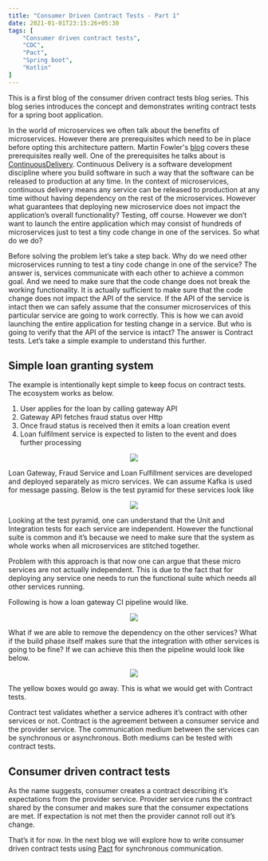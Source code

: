 ```yaml
---
title: "Consumer Driven Contract Tests - Part 1"
date: 2021-01-01T23:15:26+05:30
tags: [
    "Consumer driven contract tests",
    "CDC",
    "Pact",
    "Spring boot",
    "Kotlin"
]
---
```

This is a first blog of the consumer driven contract tests blog series. This blog series introduces the concept and demonstrates writing contract tests for a spring boot application.

In the world of microservices we often talk about the benefits of microservices. However there are prerequisites which need to be in place before opting this architecture pattern. Martin Fowler's <a href="https://martinfowler.com/bliki/MicroservicePrerequisites.html">blog</a> covers these prerequisites really well. One of the prerequisites he talks about is <a href="https://martinfowler.com/bliki/ContinuousDelivery.html">ContinuousDelivery</a>. Continuous Delivery is a software development discipline where you build software in such a way that the software can be released to production at any time. In the context of microservices, continuous delivery means any service can be released to production at any time without having dependency on the rest of the microservices. However what guarantees that deploying new microservice does not impact the application’s overall functionality? Testing, off course. However we don’t want to launch the entire application which may consist of hundreds of microservices just to test a tiny code change in one of the services. So what do we do?

Before solving the problem let’s take a step back. Why do we need other microservices running to test a tiny code change in one of the service? The answer is, services communicate with each other to achieve a common goal. And we need to make sure that the code change does not break the working functionality. It is actually sufficient to make sure that the code change does not impact the API of the service. If the API of the service is intact then we can safely assume that the consumer microservices of this particular service are going to work correctly. This is how we can avoid launching the entire application for testing change in a service. But who is going to verify that the API of the service is intact? The answer is Contract tests. Let’s take a simple example to understand this further.

## Simple loan granting system
The example is intentionally kept simple to keep focus on contract tests. The ecosystem works as below.
<ol>
  <li>User applies for the loan by calling gateway API</li>
  <li>Gateway API fetches fraud status over Http</li>
  <li>Once fraud status is received then it emits a loan creation event</li>
  <li>Loan fulfilment service is expected to listen to the event and does further processing</li>
</ol>

<p align= "center">
<img src="/images/LoanSystem.jpg">
</p>

Loan Gateway, Fraud Service and Loan Fulfillment services are developed and deployed separately as micro services. We can assume Kafka is used for message passing. Below is the test pyramid for these services look like

<p align= "center">
<img src="/images/TestPyramid.jpg">
</p>

Looking at the test pyramid, one can understand that the Unit and Integration tests for each service are independent. However the functional suite is common and it’s because we need to make sure that the system as whole works when all microservices are stitched together.

Problem with this approach is that now one can argue that these micro services are not actually independent. This is due to the fact that for deploying any service one needs to run the functional suite which needs all other services running. 

Following is how a loan gateway CI pipeline would like.

<p align= "center">
<img src="/images/CIBefore.png">
</p>

What if we are able to remove the dependency on the other services? What if the build phase itself makes sure that the integration with other services is going to be fine? If we can achieve this then the pipeline would look like below.

<p align= "center">
<img src="/images/CIAfter.png">
</p>

The yellow boxes would go away. This is what we would get with Contract tests.

Contract test validates whether a service adheres it’s contract with other services or not. Contract is the agreement between a consumer service and the provider service. The communication medium between the services can be synchronous or asynchronous. Both mediums can be tested with contract tests.

## Consumer driven contract tests

As the name suggests, consumer creates a contract describing it’s expectations from the provider service. Provider service runs the contract shared by the consumer and makes sure that the consumer expectations are met. If expectation is not met then the provider cannot roll out it’s change.

That’s it for now. In the next blog we will explore how to write consumer driven contract tests using <a href="https://docs.pact.io/">Pact</a> for synchronous communication.